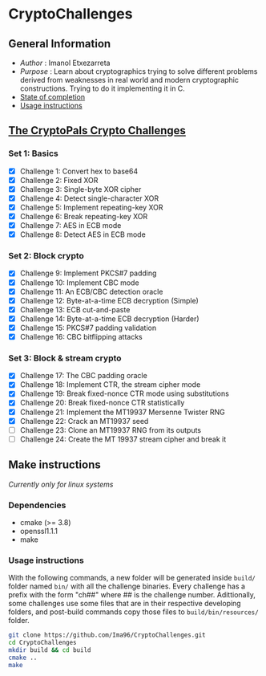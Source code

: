 # CryptoChallenges
## General Information
- *Author*	: Imanol Etxezarreta
- *Purpose*	: Learn about cryptographics trying to solve different problems derived from weaknesses in real world and modern cryptographic constructions. Trying to do it implementing it in C.
- [State of completion](#the-cryptopals-crypto-challenges)
- [Usage instructions](#usage-instructions)

## [The CryptoPals Crypto Challenges](https://www.cryptopals.com/)
### Set 1: Basics
- [x] Challenge 1: Convert hex to base64
- [x] Challenge 2: Fixed XOR
- [x] Challenge 3: Single-byte XOR cipher
- [x] Challenge 4: Detect single-character XOR
- [x] Challenge 5: Implement repeating-key XOR
- [x] Challenge 6: Break repeating-key XOR
- [x] Challenge 7: AES in ECB mode
- [x] Challenge 8: Detect AES in ECB mode

### Set 2: Block crypto
- [x] Challenge 9: Implement PKCS#7 padding
- [x] Challenge 10: Implement CBC mode
- [x] Challenge 11: An ECB/CBC detection oracle
- [x] Challenge 12: Byte-at-a-time ECB decryption (Simple)
- [x] Challenge 13: ECB cut-and-paste
- [x] Challenge 14: Byte-at-a-time ECB decryption (Harder)
- [x] Challenge 15: PKCS#7 padding validation
- [x] Challenge 16: CBC bitflipping attacks

### Set 3: Block & stream crypto
- [x] Challenge 17: The CBC padding oracle
- [x] Challenge 18: Implement CTR, the stream cipher mode
- [x] Challenge 19: Break fixed-nonce CTR mode using substitutions
- [x] Challenge 20: Break fixed-nonce CTR statistically
- [x] Challenge 21: Implement the MT19937 Mersenne Twister RNG
- [x] Challenge 22: Crack an MT19937 seed
- [ ] Challenge 23: Clone an MT19937 RNG from its outputs
- [ ] Challenge 24: Create the MT 19937 stream cipher and break it

## Make instructions
*Currently only for linux systems*
### Dependencies
- cmake (>= 3.8)
- openssl1.1.1
- make

### Usage instructions
With the following commands, a new folder will be generated inside `build/` folder named `bin/` with all the challenge binaries. Every challenge has a prefix with the form "ch##" where ## is the challenge number. Adittionally, some challenges use some files that are in their respective developing folders, and post-build commands copy those files to `build/bin/resources/` folder.
```bash
git clone https://github.com/Ima96/CryptoChallenges.git
cd CryptoChallenges
mkdir build && cd build
cmake ..
make
```


